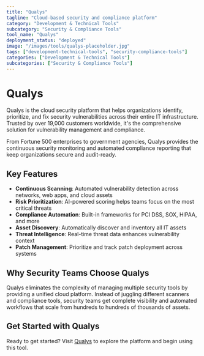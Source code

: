 ```yaml
---
title: "Qualys"
tagline: "Cloud-based security and compliance platform"
category: "Development & Technical Tools"
subcategory: "Security & Compliance Tools"
tool_name: "Qualys"
deployment_status: "deployed"
image: "/images/tools/qualys-placeholder.jpg"
tags: ["development-technical-tools", "security-compliance-tools"]
categories: ["Development & Technical Tools"]
subcategories: ["Security & Compliance Tools"]
---
```


# Qualys

Qualys is the cloud security platform that helps organizations identify, prioritize, and fix security vulnerabilities across their entire IT infrastructure. Trusted by over 19,000 customers worldwide, it's the comprehensive solution for vulnerability management and compliance.

From Fortune 500 enterprises to government agencies, Qualys provides the continuous security monitoring and automated compliance reporting that keep organizations secure and audit-ready.

## Key Features
- **Continuous Scanning**: Automated vulnerability detection across networks, web apps, and cloud assets
- **Risk Prioritization**: AI-powered scoring helps teams focus on the most critical threats
- **Compliance Automation**: Built-in frameworks for PCI DSS, SOX, HIPAA, and more
- **Asset Discovery**: Automatically discover and inventory all IT assets
- **Threat Intelligence**: Real-time threat data enhances vulnerability context
- **Patch Management**: Prioritize and track patch deployment across systems

## Why Security Teams Choose Qualys
Qualys eliminates the complexity of managing multiple security tools by providing a unified cloud platform. Instead of juggling different scanners and compliance tools, security teams get complete visibility and automated workflows that scale from hundreds to hundreds of thousands of assets.

## Get Started with Qualys

Ready to get started? Visit [Qualys](https://www.qualys.com) to explore the platform and begin using this tool.